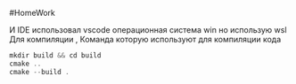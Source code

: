 #HomeWork

И IDE использовал vscode операционная система win но использую wsl Для компиляции , 
Команда которую используют для компиляции кода

```c++
mkdir build && cd build
cmake ..
cmake --build .

```
